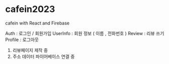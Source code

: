 # cafein2023 

cafein with React and Firebase

Auth : 로그인 / 회원가입
UserInfo : 회원 정보 ( 이름 , 전화번호 )
Review : 리뷰 쓰기
Profile : 로그아웃

1) 리뷰페이지 제작 중
2) 주소 데이터 파이어베이스 연결 중
